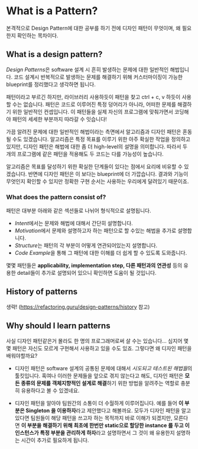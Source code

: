 # What is a Pattern?
본격적으로 Design Pattern에 대한 공부를 하기 전에 디자인 패턴이 무엇이며, 왜 필요한지 확인하는 목차이다.

## What is a design pattern?
*Design Patterns*은 software 설계 시 흔히 발생하는 문제에 대한 일반적인 해법입니다.
코드 설계시 반복적으로 발생하는 문제를 해결하기 위해  커스터마이징이 가능한 blueprint를 정리했다고 생각하면 됩니다.

패턴이라고 부르긴 하지만, 라이브러리 사용하듯이 패턴을 찾고 ctrl + c, v 하듯이 사용할 수는 없습니다.
패턴은 코드로 이루어진 특정 덩어리가 아니라, 어떠한 문제를 해결하기 위한 일반적인 컨셉입니다.
이 패턴들을 실제 자신의 프로그램에 맞춰가면서 코딩해야 패턴의 세세한 부분까지 따라갈 수 잇습니다!

가끔 알려진 문제에 대한 일반적인 해법이라는 측면에서 알고리즘과 디자인 패턴은 혼동될 수도 있겠습니다.
알고리즘은 특정 목표를 이루기 위한 아주 확실한 작업을 정의하고 있지만, 디자인 패턴은 해법에 대한 좀 더 high-level의 설명을 의미합니다.
따라서 두 개의 프로그램에 같은 패턴을 적용해도 두 코드는 다를 가능성이 높습니다.

알고리즘은 목표를 달성하기 위한 확실한 단계들이 있다는 점에서 요리에 비유할 수 있겠습니다.
반면에 디자인 패턴은 이 보다는 blueprint에 더 가깝습니다. 결과와 기능이 무엇인지 확인할 수 있지만 정확한 구현 순서는 사용하는 우리에게 달려있기 때문이죠.

### What does the pattern consist of?
패턴은 대부분 아래와 같은 섹션들로 나뉘어 형식적으로 설명됩니다.

- *Intent*에서는 문제와 해법에 대해서 간단히 설명합니다.
- *Motivation*에서 문제와 설명하고자 하는 패턴으로 할 수있는 해법을 추가로 설명합니다.
- *Structure*는 패턴의 각 부분이 어떻게 연관되어있는지 설명합니다.
- *Code Example*을 통해 그 패턴에 대한 이해를 더 쉽게 할 수 있도록 도와줍니다.

몇몇 패턴들은 **applicability, implementation step, 다른 패턴과의 연관성** 등의 유용한 detail들이 추가로 설명되어 있으니 확인하면 도움이 될 것입니다.

## History of patterns
생략! (https://refactoring.guru/design-patterns/history 참고)

## Why should I learn patterns
사실 디자인 패턴같은거 몰라도 한 명의 프로그래머로써 살 수는 있습니다... 심지어 몇몇 패턴은 자신도 모르게 구현해서 사용하고 있을 수도 있죠. 그렇다면 왜 디자인 패턴을 배워야할까요?

- 디자인 패턴은 software 설계의 공통된 문제에 대해서 *시도되고 테스트된 해법들*의 툴킷입니다. 혹여나 이러한 문제들을 앞으로 겪지 않는다고 해도, 디자인 패턴은 **모든 종류의 문제를 객체지향적인 설계로 해결**하기 위한 방법을 알려주는 역할로 충분히 유용하다고 볼 수 있겠네요.

- 디자인 패턴을 알아야 팀원간의 소통이 더 수월하게 이루어집니다. 예를 들어 **이 부분은 Singleton 을 이용하자**라고 제안했다고 해볼까요. 모두가 디자인 패턴을 알고 있다면 팀원들이 해당 패턴을 쓰고자 하는 목적까지 바로 이해가 되겠지만, 모른다면 **이 부분을 해결하기 위해 최초에 한번만 static으로 할당한 instance 를 두고 이 인스턴스가 특정 부분을 관리하게 하자**라고 설명하면서 그 것이 왜 유용한지 설명하는 시간이 추가로 필요하게 됩니다.
